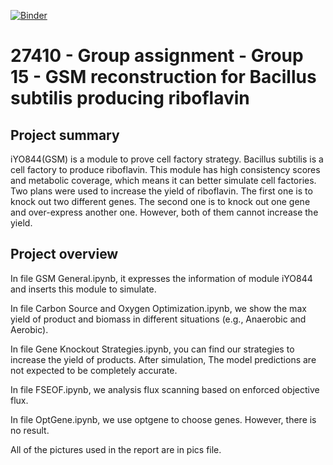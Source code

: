 [![Binder](https://mybinder.org/badge_logo.svg)](https://mybinder.org/v2/gh/27410/[PUT-YOUR-REPOSITORY-HERE]/main)

# 27410 - Group assignment - Group 15 - GSM reconstruction for Bacillus subtilis producing riboflavin

## Project summary 
iYO844(GSM) is a module to prove cell factory strategy. Bacillus subtilis is a cell factory to produce riboflavin. This module has high consistency scores and metabolic coverage, which means it can better simulate cell factories. Two plans were used to increase the yield of riboflavin. The first one is to knock out two different genes. The second one is to knock out one gene and over-express another one. However, both of them cannot increase the yield.

## Project overview
In file GSM General.ipynb, it expresses the information of module iYO844 and inserts this module to simulate.

In file Carbon Source and Oxygen Optimization.ipynb, we show the max yield of product and biomass in different situations (e.g., Anaerobic and Aerobic).

In file Gene Knockout Strategies.ipynb, you can find our strategies to increase the yield of products. After simulation, The model predictions are not expected to be completely accurate. 

In file FSEOF.ipynb, we analysis flux scanning based on enforced objective flux.

In file OptGene.ipynb, we use optgene to choose genes. However, there is no result.

All of the pictures used in the report are in pics file.
